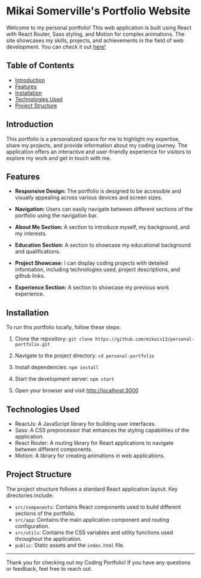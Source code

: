 # Mikai Somerville's Portfolio Website

Welcome to my personal portfolio! This web application is built using React with React Router, Sass styling, and Motion for complex animations. The site showcases my skills, projects, and achievements in the field of web development. You can check it out [here!](https://www.mikaisomerville.com)

## Table of Contents

- [Introduction](#introduction)
- [Features](#features)
- [Installation](#installation)
- [Technologies Used](#technologies-used)
- [Project Structure](#project-structure)

## Introduction

This portfolio is a personalized space for me to highlight my expertise, share my projects, and provide information about my coding journey. The application offers an interactive and user-friendly experience for visitors to explore my work and get in touch with me.

## Features

- **Responsive Design:** The portfolio is designed to be accessible and visually appealing across various devices and screen sizes.

- **Navigation:** Users can easily navigate between different sections of the portfolio using the navigation bar.

- **About Me Section:** A section to introduce myself, my background, and my interests.

- **Education Section:** A section to showcase my educational background and qualifications.

- **Project Showcase:** I can display coding projects with detailed information, including technologies used, project descriptions, and github links.

- **Experience Section:** A section to showcase my previous work experience.

## Installation

To run this portfolio locally, follow these steps:

1. Clone the repository: `git clone https://github.com/mikais13/personal-portfolio.git`

2. Navigate to the project directory: `cd personal-portfolio`

3. Install dependencies: `npm install`

4. Start the development server: `npm start`

5. Open your browser and visit [http://localhost:3000](http://localhost:3000)

## Technologies Used

- ReactJs: A JavaScript library for building user interfaces.
- Sass: A CSS preprocessor that enhances the styling capabilities of the application.
- React Router: A routing library for React applications to navigate between different components.
- Motion: A library for creating animations in web applications.

## Project Structure

The project structure follows a standard React application layout. Key directories include:

- `src/components`: Contains React components used to build different sections of the portfolio.
- `src/app`: Contains the main application component and routing configuration.
- `src/utils`: Contains the CSS variables and utility functions used throughout the application.
- `public`: Static assets and the `index.html` file.

---

Thank you for checking out my Coding Portfolio! If you have any questions or feedback, feel free to reach out.
